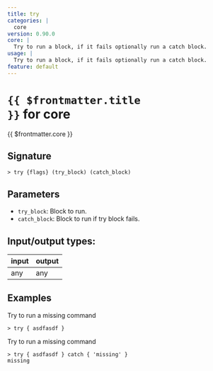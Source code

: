 ```yaml
---
title: try
categories: |
  core
version: 0.90.0
core: |
  Try to run a block, if it fails optionally run a catch block.
usage: |
  Try to run a block, if it fails optionally run a catch block.
feature: default
---
```


<!-- This file is automatically generated. Please edit the command in https://github.com/nushell/nushell instead. -->

# <code>{{ $frontmatter.title }}</code> for core

<div class='command-title'>{{ $frontmatter.core }}</div>

## Signature

`> try {flags} (try_block) (catch_block)`

## Parameters

- `try_block`: Block to run.
- `catch_block`: Block to run if try block fails.

## Input/output types:

| input | output |
| ----- | ------ |
| any   | any    |

## Examples

Try to run a missing command

```nushell
> try { asdfasdf }

```

Try to run a missing command

```nushell
> try { asdfasdf } catch { 'missing' }
missing
```
